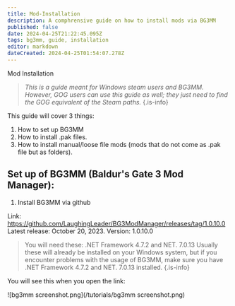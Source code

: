 ```yaml
---
title: Mod-Installation
description: A comphrensive guide on how to install mods via BG3MM 
published: false
date: 2024-04-25T21:22:45.095Z
tags: bg3mm, guide, installation
editor: markdown
dateCreated: 2024-04-25T01:54:07.278Z
---
```


Mod Installation
> 
> *This is a guide meant for Windows steam users and BG3MM. However, GOG users can use this guide as well; they just need to find the GOG equivalent of the Steam paths.*
{.is-info}


This guide will cover 3 things: 

1. How to set up BG3MM 
2. How to install .pak files. 
3. How to install manual/loose file mods (mods that do not come as .pak file but as folders). 

##  **Set up of BG3MM (Baldur's Gate 3 Mod Manager):**

1. Install BG3MM via github

Link: https://github.com/LaughingLeader/BG3ModManager/releases/tag/1.0.10.0
Latest release: October 20, 2023. 
Version: 1.0.10.0 

> You will need these: .NET Framework 4.7.2 and NET. 7.0.13 
> Usually these will already be installed on your Windows system, but if you encounter problems with the usage of BG3MM, make sure you have .NET Framework 4.7.2 and NET. 7.0.13 installed. 
{.is-info}


You will see this when you open the link: 

![bg3mm screenshot.png](/tutorials/bg3mm screenshot.png)
